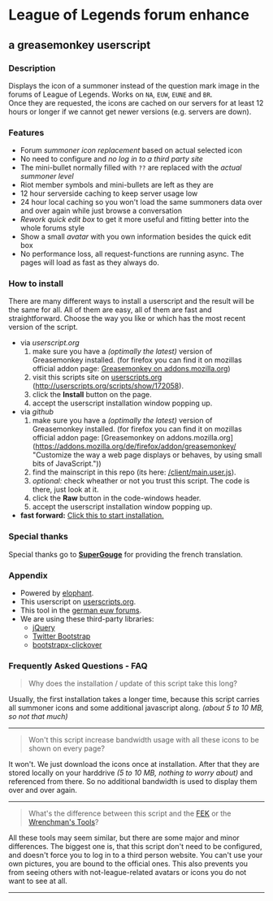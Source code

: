 # League of Legends forum enhance
## a greasemonkey userscript

### Description

Displays the icon of a summoner instead of the question mark image in the forums of League of Legends. Works on `NA`, `EUW`, `EUNE` and `BR`.  
Once they are requested, the icons are cached on our servers for at least 12 hours or longer if we cannot get newer versions (e.g. servers are down).


### Features

- Forum *summoner icon replacement* based on actual selected icon
- No need to configure and *no log in to a third party site*
- The mini-bullet normally filled with `??` are replaced with the *actual summoner level*
- Riot member symbols and mini-bullets are left as they are
- 12 hour serverside caching to keep server usage low
- 24 hour local caching so you won't load the same summoners data over and over again while just browse a conversation
- *Rework quick edit box* to get it more useful and fitting better into the whole forums style
- Show a small *avatar* with you own information besides the quick edit box
- No performance loss, all request-functions are running async. The pages will load as fast as they always do.


### How to install

There are many different ways to install a userscript and the result will be the same for all.
All of them are easy, all of them are fast and straightforward.
Choose the way you like or which has the most recent version of the script.

- via *userscript.org*
  1. make sure you have a *(optimally the latest)* version of Greasemonkey installed. (for firefox you can find it on mozillas official addon page: [Greasemonkey on addons.mozilla.org](https://addons.mozilla.org/de/firefox/addon/greasemonkey/ "Customize the way a web page displays or behaves, by using small bits of JavaScript."))
  1. visit this scripts site on [userscripts.org](http://userscripts.org/scripts/show/172058 "LoL Forum Enhance on userscripts.org") (http://userscripts.org/scripts/show/172058).
  1. click the **Install** button on the page.
  1. accept the userscript installation window popping up.
- via *github*
  1. make sure you have a *(optimally the latest)* version of Greasemonkey installed. (for firefox you can find it on mozillas official addon page: [Greasemonkey on addons.mozilla.org] (https://addons.mozilla.org/de/firefox/addon/greasemonkey/ "Customize the way a web page displays or behaves, by using small bits of JavaScript."))
  1. find the mainscript in this repo (its here: [/client/main.user.js](https://github.com/philippwiddra/lol-forum-enhance/blob/master/client/main.user.js "LoL Forum Enhance on github")).
  1. *optional:* check wheather or not you trust this script. The code is there, just look at it.
  1. click the **Raw** button in the code-windows header.
  1. accept the userscript installation window popping up.
- **fast forward:** [Click this to start installation.](https://raw.github.com/philippwiddra/lol-forum-enhance/master/client/main.user.js "Install LoL Forum Enhance via github")


### Special thanks

Special thanks go to [**SuperGouge**](https://github.com/SuperGouge) for providing the french translation.

### Appendix

- Powered by [elophant](http://www.elophant.com/ "LoL Champion and Summoner Stats").
- This userscript on [userscripts.org](http://userscripts.org/scripts/show/172058 "LoL Forum Enhance for Greasemonkey").
- This tool in the [german euw forums](http://euw.leagueoflegends.com/board/showthread.php?p=12498364 "Lol Forum Enhance on german League EUW forums").
- We are using these third-party libraries:
  - [jQuery](https://github.com/jquery/jquery "jQuery on github")
  - [Twitter Bootstrap](https://github.com/twitter/bootstrap "Bootstrap on github")
  - [bootstrapx-clickover](https://github.com/lecar-red/bootstrapx-clickover "bootstrapx-clickover on github")

### Frequently Asked Questions - FAQ

> Why does the installation / update of this script take this long?

Usually, the first installation takes a longer time, because this script carries all summoner icons and some additional javascript along. *(about 5 to 10 MB, so not that much)*

---

> Won't this script increase bandwidth usage with all these icons to be shown on every page?

It won't. We just download the icons once at installation. After that they are stored locally on your harddrive *(5 to 10 MB, nothing to worry about)* and referenced from there. So no additional bandwidth is used to display them over and over again.

---

> What's the difference between this script and the [FEK](http://fek.worreh.com/ "Forum Enhancer Kit") or the [Wrenchman's Tools](http://tools.wrenchbox.de/ "Wrenchman's Tools - Avatars")?

All these tools may seem similar, but there are some major and minor differences. The biggest one is, that this script don't need to be configured, and doesn't force you to log in to a third person website. You can't use your own pictures, you are bound to the official ones. This also prevents you from seeing others with not-league-related avatars or icons you do not want to see at all.

---